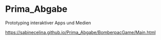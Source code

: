 # Prima_Abgabe
Prototyping interaktiver Apps und Medien

https://sabinecelina.github.io/Prima_Abgabe/BomberpacGame/Main.html
